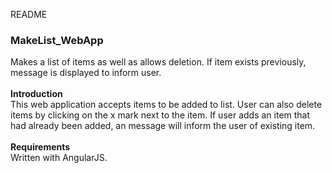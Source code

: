 README
### MakeList_WebApp
Makes a list of items as well as allows deletion. If item exists previously, message is displayed to inform user.
<br />
<br />
**Introduction**<br />
This web application accepts items to be added to list. User can also delete items by clicking on the x mark next to the item. If user adds an item that had already been added, an message will inform the user of existing item.
<br />
<br />
**Requirements**<br />
Written with AngularJS. 
